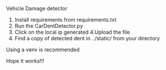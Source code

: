 Vehicle Damage detector


1. Install requirements from requirements.txt
2. Run the CarDentDetector.py
3. Click on the local ip generated
4.Upload the file
5. Find a copy of detected dent in ../static/ from your directory

Using a venv is recommended

Hope it works!!!
